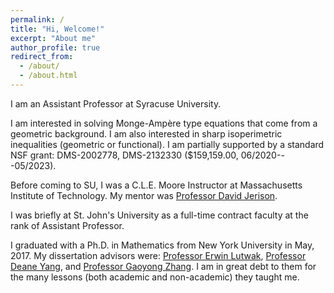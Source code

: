 ```yaml
---
permalink: /
title: "Hi, Welcome!"
excerpt: "About me"
author_profile: true
redirect_from: 
  - /about/
  - /about.html
---
```


I am an Assistant Professor at Syracuse University. 

I am interested in solving Monge-Ampère type equations that come from a geometric background. I am also interested in sharp isoperimetric inequalities (geometric or functional). I am partially supported by a standard NSF grant: DMS-2002778, DMS-2132330 ($159,159.00, 06/2020---05/2023).

Before coming to SU, I was a C.L.E. Moore Instructor at Massachusetts Institute of Technology. My mentor was [Professor David Jerison](https://math.mit.edu/directory/profile.php?pid=112).

I was briefly at St. John's University as a full-time contract faculty at the rank of Assistant Professor.

I graduated with a Ph.D. in Mathematics from New York University in May, 2017. My dissertation advisors were: [Professor Erwin Lutwak](https://cims.nyu.edu/people/profiles/LUTWAK_Erwin.html), [Professor Deane Yang](https://cims.nyu.edu/~yangd/), and [Professor Gaoyong Zhang](https://cims.nyu.edu/~gaoyong/). I am in great debt to them for the many lessons (both academic and non-academic) they taught me.

